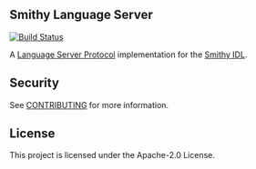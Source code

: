 ## Smithy Language Server
[![Build Status](https://github.com/awslabs/smithy-language-server/workflows/ci/badge.svg)](https://github.com/awslabs/smithy-language-server/actions/workflows/ci.yml)

A [Language Server Protocol](https://microsoft.github.io/language-server-protocol/)
implementation for the [Smithy IDL](https://awslabs.github.io/smithy/).

## Security

See [CONTRIBUTING](CONTRIBUTING.md#security-issue-notifications) for more information.

## License

This project is licensed under the Apache-2.0 License.


